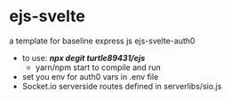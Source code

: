 # ejs-svelte
a template for baseline express js ejs-svelte-auth0
- to use: ***npx degit turtle89431/ejs***
  - yarn/npm start to compile and run
- set you env for auth0 vars in .env file
- Socket.io serverside routes defined in serverlibs/sio.js
